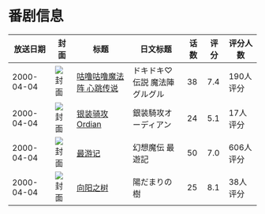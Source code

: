 # 番剧信息

|放送日期|封面|标题|日文标题|话数|评分|评分人数|
|---|---|---|---|---|---|---|
|2000-04-04|![封面](https://lain.bgm.tv/pic/cover/c/32/b3/3149_7QeWQ.jpg)|[咕噜咕噜魔法阵 心跳传说](https://bangumi.tv/subject/3149)|ドキドキ♡伝説 魔法陣グルグル|38|7.4|190人评分|
|2000-04-04|![封面](https://lain.bgm.tv/pic/cover/c/7d/26/4202_000rB.jpg)|[银装骑攻Ordian](https://bangumi.tv/subject/4202)|銀装騎攻オーディアン|24|5.1|17人评分|
|2000-04-04|![封面](https://lain.bgm.tv/pic/cover/c/7e/b5/5977_zF2mm.jpg)|[最游记](https://bangumi.tv/subject/5977)|幻想魔伝 最遊記|50|7.0|606人评分|
|2000-04-04|![封面](https://lain.bgm.tv/pic/cover/c/43/5e/37232_EWE8q.jpg)|[向阳之树](https://bangumi.tv/subject/37232)|陽だまりの樹|25|8.1|38人评分|
